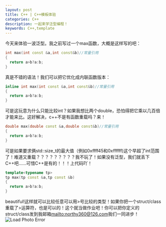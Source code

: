 ```yaml
---
layout: post
title: C++ | C++模板体验
categories: C++
description: 一起来学泛型编程！
keywords: C++,template
---
```

今天来体验一波泛型。我之前写过一个max函数，大概是这样写的吧：
```cpp
int max(int const &a,int const&b)//常量引用
{
  return a>b?a:b;
}
```
真是不错的语法！我们可以把它优化成内联函数版本：
```cpp
inline int max(int const &a,int const&b)//常量引用
{
  return a>b?a:b;
}
```
可是这玩意为什么只能比较int？如果我想比两个double，恐怕得把它乘以几百倍才能来比。这好解决，c++不是有函数重载吗？来！
```cpp
double max(double const &a,double const&b)//常量引用
{
  return a>b?a:b;
}
```
可是如果要求俩std::size_t的最大值（例如0xffff45和0xffffff)这个早超了int范围了！难道又重载？？？？？？？？？我不玩了！如果没有泛型，我们就丢下C++吧……可惜C++是有的！！！上代码吖！
```cpp
template<typename tp>
tp max(tp const &a,tp const &b)
{
  return a>b?a:b;
}
```
beautiful!这样就可以比较任意可以用>号比较的类型！如果你把一个struct/class重载了>运算符，也是可以的！这个就当做作业吧！你可以把你定义的struct/class发到我邮箱<mailto:northy360@126.com>我们一同进步！<br>
![Load Photo Error](https://gitee.com/momonorthy/github-blog-images-2/raw/master/img/duj.jpg)
